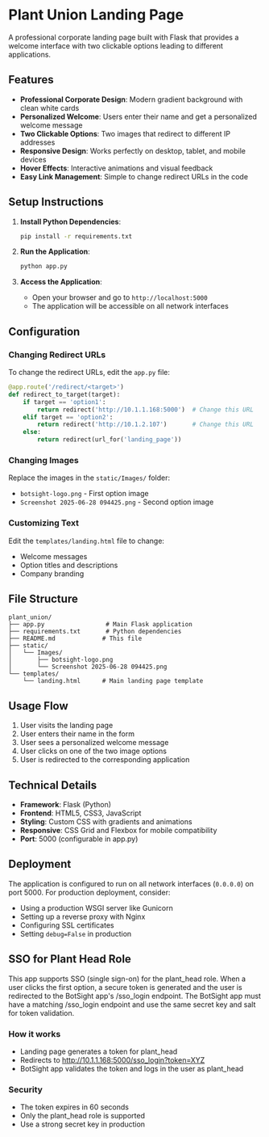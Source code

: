 # Plant Union Landing Page

A professional corporate landing page built with Flask that provides a welcome interface with two clickable options leading to different applications.

## Features

- **Professional Corporate Design**: Modern gradient background with clean white cards
- **Personalized Welcome**: Users enter their name and get a personalized welcome message
- **Two Clickable Options**: Two images that redirect to different IP addresses
- **Responsive Design**: Works perfectly on desktop, tablet, and mobile devices
- **Hover Effects**: Interactive animations and visual feedback
- **Easy Link Management**: Simple to change redirect URLs in the code

## Setup Instructions

1. **Install Python Dependencies**:
   ```bash
   pip install -r requirements.txt
   ```

2. **Run the Application**:
   ```bash
   python app.py
   ```

3. **Access the Application**:
   - Open your browser and go to `http://localhost:5000`
   - The application will be accessible on all network interfaces

## Configuration

### Changing Redirect URLs

To change the redirect URLs, edit the `app.py` file:

```python
@app.route('/redirect/<target>')
def redirect_to_target(target):
    if target == 'option1':
        return redirect('http://10.1.1.168:5000')  # Change this URL
    elif target == 'option2':
        return redirect('http://10.1.2.107')       # Change this URL
    else:
        return redirect(url_for('landing_page'))
```

### Changing Images

Replace the images in the `static/Images/` folder:
- `botsight-logo.png` - First option image
- `Screenshot 2025-06-28 094425.png` - Second option image

### Customizing Text

Edit the `templates/landing.html` file to change:
- Welcome messages
- Option titles and descriptions
- Company branding

## File Structure

```
plant_union/
├── app.py                 # Main Flask application
├── requirements.txt       # Python dependencies
├── README.md             # This file
├── static/
│   └── Images/
│       ├── botsight-logo.png
│       └── Screenshot 2025-06-28 094425.png
└── templates/
    └── landing.html      # Main landing page template
```

## Usage Flow

1. User visits the landing page
2. User enters their name in the form
3. User sees a personalized welcome message
4. User clicks on one of the two image options
5. User is redirected to the corresponding application

## Technical Details

- **Framework**: Flask (Python)
- **Frontend**: HTML5, CSS3, JavaScript
- **Styling**: Custom CSS with gradients and animations
- **Responsive**: CSS Grid and Flexbox for mobile compatibility
- **Port**: 5000 (configurable in app.py)

## Deployment

The application is configured to run on all network interfaces (`0.0.0.0`) on port 5000. For production deployment, consider:

- Using a production WSGI server like Gunicorn
- Setting up a reverse proxy with Nginx
- Configuring SSL certificates
- Setting `debug=False` in production 

## SSO for Plant Head Role

This app supports SSO (single sign-on) for the plant_head role. When a user clicks the first option, a secure token is generated and the user is redirected to the BotSight app's /sso_login endpoint. The BotSight app must have a matching /sso_login endpoint and use the same secret key and salt for token validation.

### How it works
- Landing page generates a token for plant_head
- Redirects to http://10.1.1.168:5000/sso_login?token=XYZ
- BotSight app validates the token and logs in the user as plant_head

### Security
- The token expires in 60 seconds
- Only the plant_head role is supported
- Use a strong secret key in production 